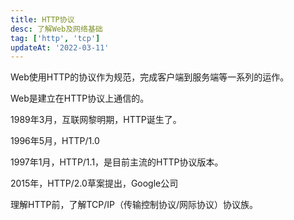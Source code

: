 ```yaml
---
title: HTTP协议
desc: 了解Web及网络基础
tag: ['http', 'tcp']
updateAt: '2022-03-11'
---
```


Web使用HTTP的协议作为规范，完成客户端到服务端等一系列的运作。

Web是建立在HTTP协议上通信的。



1989年3月，互联网黎明期，HTTP诞生了。

1996年5月，HTTP/1.0

1997年1月，HTTP/1.1，是目前主流的HTTP协议版本。

2015年，HTTP/2.0草案提出，Google公司



理解HTTP前，了解TCP/IP（传输控制协议/网际协议）协议族。